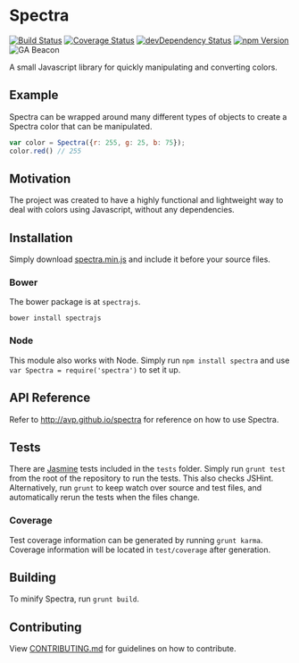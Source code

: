 Spectra
=======
[![Build Status](http://img.shields.io/travis/avp/spectra.svg?style=flat)](https://travis-ci.org/avp/spectra)
[![Coverage Status](http://img.shields.io/coveralls/avp/spectra.svg?style=flat)](https://coveralls.io/r/avp/spectra?branch=master)
[![devDependency Status](http://img.shields.io/david/dev/avp/spectra.svg?style=flat)](https://david-dm.org/avp/spectra#info=devDependencies)
[![npm Version](http://img.shields.io/npm/v/spectra.svg?style=flat)](http://npmjs.org/package/spectra)
![GA Beacon](https://ga-beacon.appspot.com/UA-46742689-1/avp/spectra?pixel)


A small Javascript library for quickly manipulating and converting colors.

Example
-------

Spectra can be wrapped around many different types of objects to create a Spectra color that can be manipulated.

```javascript
var color = Spectra({r: 255, g: 25, b: 75});
color.red() // 255
```

Motivation
----------

The project was created to have a highly functional and lightweight way to deal with colors using Javascript, without any dependencies.

Installation
------------

Simply download [spectra.min.js](https://github.com/avp/spectra/releases/) and include it before your source files.

### Bower

The bower package is at `spectrajs`.

    bower install spectrajs

### Node

This module also works with Node. Simply run `npm install spectra` and use `var Spectra = require('spectra')` to set it up.

API Reference
-------------

Refer to http://avp.github.io/spectra for reference on how to use Spectra.

Tests
-----

There are [Jasmine](https://pivotal.github.io/jasmine) tests included in the `tests` folder. Simply run `grunt test` from the root of the repository to run the tests. This also checks JSHint. Alternatively, run `grunt` to keep watch over source and test files, and automatically rerun the tests when the files change.

### Coverage

Test coverage information can be generated by running `grunt karma`. Coverage information will be located in `test/coverage` after generation.

Building
--------

To minify Spectra, run `grunt build`.

Contributing
------------

View [CONTRIBUTING.md](https://github.com/avp/spectra/blob/master/CONTRIBUTING.md) for guidelines on how to contribute.

